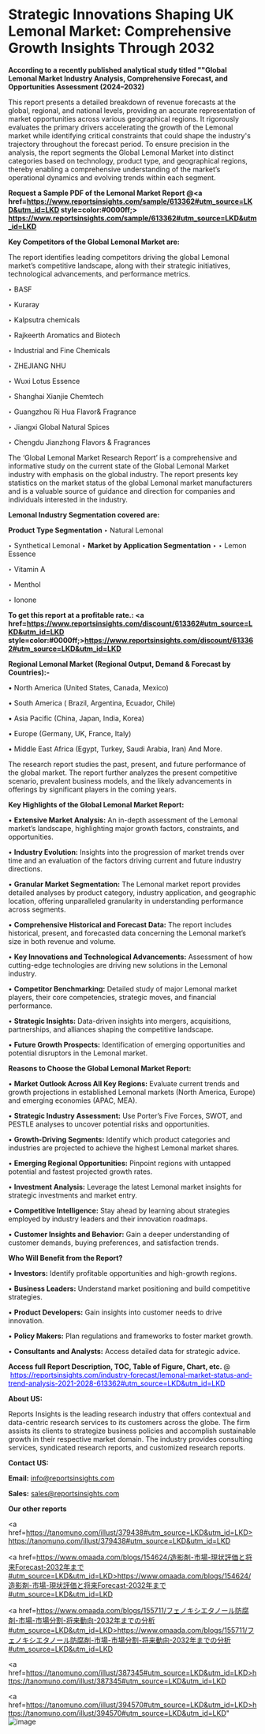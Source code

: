 # Strategic Innovations Shaping UK Lemonal Market: Comprehensive Growth Insights Through 2032

<strong>According to a recently published analytical study titled ""Global Lemonal Market Industry Analysis, Comprehensive Forecast, and Opportunities Assessment (2024–2032)</strong>

This report presents a detailed breakdown of revenue forecasts at the global, regional, and national levels, providing an accurate representation of market opportunities across various geographical regions. It rigorously evaluates the primary drivers accelerating the growth of the Lemonal market while identifying critical constraints that could shape the industry's trajectory throughout the forecast period. To ensure precision in the analysis, the report segments the Global Lemonal Market into distinct categories based on technology, product type, and geographical regions, thereby enabling a comprehensive understanding of the market’s operational dynamics and evolving trends within each segment.

<strong>Request a Sample PDF of the Lemonal Market Report </strong><strong>@<a href=https://www.reportsinsights.com/sample/613362#utm_source=LKD&utm_id=LKD style=color:#0000ff;> https://www.reportsinsights.com/sample/613362#utm_source=LKD&utm_id=LKD</a></strong></font>

<strong>Key Competitors of the Global Lemonal Market are:</strong>

The report identifies leading competitors driving the global Lemonal market’s competitive landscape, along with their strategic initiatives, technological advancements, and performance metrics.

‣ BASF

‣ Kuraray

‣ Kalpsutra chemicals

‣ Rajkeerth Aromatics and Biotech

‣ Industrial and Fine Chemicals

‣ ZHEJIANG NHU

‣ Wuxi Lotus Essence

‣ Shanghai Xianjie Chemtech

‣ Guangzhou Ri Hua Flavor& Fragrance

‣ Jiangxi Global Natural Spices

‣ Chengdu Jianzhong Flavors & Fragrances

The ‘Global Lemonal Market Research Report’ is a comprehensive and informative study on the current state of the Global Lemonal Market industry with emphasis on the global industry. The report presents key statistics on the market status of the global Lemonal market manufacturers and is a valuable source of guidance and direction for companies and individuals interested in the industry.

<strong>Lemonal Industry Segmentation covered are:</strong>

<strong>Product Type Segmentation</strong>
‣
Natural Lemonal

‣ Synthetical Lemonal
‣ 
<strong>Market by Application Segmentation</strong>
‣
‣  Lemon Essence

‣ Vitamin A

‣ Menthol

‣ Ionone

<strong>To get this report at a profitable rate.: <a href=https://www.reportsinsights.com/discount/613362#utm_source=LKD&utm_id=LKD style=color:#0000ff;>https://www.reportsinsights.com/discount/613362#utm_source=LKD&utm_id=LKD</a></strong></font>

<strong>Regional Lemonal Market (Regional Output, Demand &amp; Forecast by Countries):-</strong>

• North America (United States, Canada, Mexico)

• South America ( Brazil, Argentina, Ecuador, Chile)

• Asia Pacific (China, Japan, India, Korea)

• Europe (Germany, UK, France, Italy)

• Middle East Africa (Egypt, Turkey, Saudi Arabia, Iran) And More.

The research report studies the past, present, and future performance of the global market. The report further analyzes the present competitive scenario, prevalent business models, and the likely advancements in offerings by significant players in the coming years.

<strong>Key Highlights of the Global Lemonal Market Report:</strong>

• <strong>Extensive Market Analysis:</strong> An in-depth assessment of the Lemonal market’s landscape, highlighting major growth factors, constraints, and opportunities.

• <strong>Industry Evolution:</strong> Insights into the progression of market trends over time and an evaluation of the factors driving current and future industry directions.

• <strong>Granular Market Segmentation:</strong> The Lemonal market report provides detailed analyses by product category, industry application, and geographic location, offering unparalleled granularity in understanding performance across segments.

• <strong>Comprehensive Historical and Forecast Data:</strong> The report includes historical, present, and forecasted data concerning the Lemonal market’s size in both revenue and volume.

• <strong>Key Innovations and Technological Advancements:</strong> Assessment of how cutting-edge technologies are driving new solutions in the Lemonal industry.

• <strong>Competitor Benchmarking:</strong> Detailed study of major Lemonal market players, their core competencies, strategic moves, and financial performance.

• <strong>Strategic Insights:</strong> Data-driven insights into mergers, acquisitions, partnerships, and alliances shaping the competitive landscape.

• <strong>Future Growth Prospects:</strong> Identification of emerging opportunities and potential disruptors in the Lemonal market.

<strong>Reasons to Choose the Global Lemonal Market Report:</strong>

• <strong>Market Outlook Across All Key Regions:</strong> Evaluate current trends and growth projections in established Lemonal markets (North America, Europe) and emerging economies (APAC, MEA).

• <strong>Strategic Industry Assessment:</strong> Use Porter’s Five Forces, SWOT, and PESTLE analyses to uncover potential risks and opportunities.

• <strong>Growth-Driving Segments:</strong> Identify which product categories and industries are projected to achieve the highest Lemonal market shares.

• <strong>Emerging Regional Opportunities:</strong> Pinpoint regions with untapped potential and fastest projected growth rates.

• <strong>Investment Analysis:</strong> Leverage the latest Lemonal market insights for strategic investments and market entry.

• <strong>Competitive Intelligence:</strong> Stay ahead by learning about strategies employed by industry leaders and their innovation roadmaps.

• <strong>Customer Insights and Behavior:</strong> Gain a deeper understanding of customer demands, buying preferences, and satisfaction trends.

<strong>Who Will Benefit from the Report?</strong>

• <strong>Investors:</strong> Identify profitable opportunities and high-growth regions.

• <strong>Business Leaders:</strong> Understand market positioning and build competitive strategies.

• <strong>Product Developers:</strong> Gain insights into customer needs to drive innovation.

• <strong>Policy Makers:</strong> Plan regulations and frameworks to foster market growth.

• <strong>Consultants and Analysts:</strong> Access detailed data for strategic advice.
</ul>
<strong>Access full Report Description, TOC, Table of Figure, Chart, etc. </strong>@  <a href=https://reportsinsights.com/industry-forecast/lemonal-market-status-and-trend-analysis-2021-2028-613362#utm_source=LKD&utm_id=LKD style=color:#0000ff;>https://reportsinsights.com/industry-forecast/lemonal-market-status-and-trend-analysis-2021-2028-613362#utm_source=LKD&utm_id=LKD</a></font>

<strong><strong>About US</strong>:</strong>

Reports Insights is the leading research industry that offers contextual and data-centric research services to its customers across the globe. The firm assists its clients to strategize business policies and accomplish sustainable growth in their respective market domain. The industry provides consulting services, syndicated research reports, and customized research reports.

<strong>Contact US:</strong>

<p class=""""><b>Email:</b> <a href=mailto:info@reportsinsights.com>info@reportsinsights.com</a></p>
<p class=""""><b>Sales:</b> <a href=mailto:sales@reportsinsights.com>sales@reportsinsights.com</a></p>

<strong>Our other reports</strong>

<a href=https://tanomuno.com/illust/379438#utm_source=LKD&utm_id=LKD>https://tanomuno.com/illust/379438#utm_source=LKD&utm_id=LKD</a>

<a href=https://www.omaada.com/blogs/154624/造影剤-市場-現状評価と将来Forecast-2032年まで#utm_source=LKD&utm_id=LKD>https://www.omaada.com/blogs/154624/造影剤-市場-現状評価と将来Forecast-2032年まで#utm_source=LKD&utm_id=LKD</a>

<a href=https://www.omaada.com/blogs/155711/フェノキシエタノール防腐剤-市場-市場分割-将来動向-2032年までの分析#utm_source=LKD&utm_id=LKD>https://www.omaada.com/blogs/155711/フェノキシエタノール防腐剤-市場-市場分割-将来動向-2032年までの分析#utm_source=LKD&utm_id=LKD</a>

<a href=https://tanomuno.com/illust/387345#utm_source=LKD&utm_id=LKD>https://tanomuno.com/illust/387345#utm_source=LKD&utm_id=LKD</a>

<a href=https://tanomuno.com/illust/394570#utm_source=LKD&utm_id=LKD>https://tanomuno.com/illust/394570#utm_source=LKD&utm_id=LKD</a>"
![image](https://github.com/user-attachments/assets/7ddfc4c4-f276-4bbf-afc9-fb9e88dbb853)
